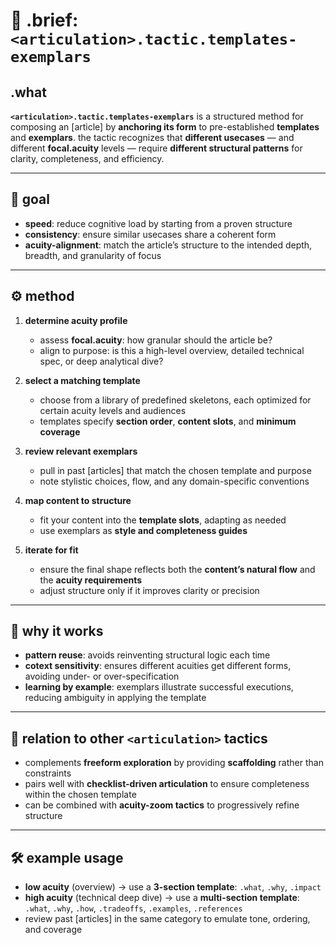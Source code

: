 # 🧩 .brief: `<articulation>.tactic.templates-exemplars`

## .what
**`<articulation>.tactic.templates-exemplars`** is a structured method for composing an [article] by **anchoring its form** to pre-established **templates** and **exemplars**.
the tactic recognizes that **different usecases** — and different **focal.acuity** levels — require **different structural patterns** for clarity, completeness, and efficiency.

---

## 🎯 goal
- **speed**: reduce cognitive load by starting from a proven structure
- **consistency**: ensure similar usecases share a coherent form
- **acuity-alignment**: match the article’s structure to the intended depth, breadth, and granularity of focus

---

## ⚙️ method

1. **determine acuity profile**
   - assess **focal.acuity**: how granular should the article be?
   - align to purpose: is this a high-level overview, detailed technical spec, or deep analytical dive?

2. **select a matching template**
   - choose from a library of predefined skeletons, each optimized for certain acuity levels and audiences
   - templates specify **section order**, **content slots**, and **minimum coverage**

3. **review relevant exemplars**
   - pull in past [articles] that match the chosen template and purpose
   - note stylistic choices, flow, and any domain-specific conventions

4. **map content to structure**
   - fit your content into the **template slots**, adapting as needed
   - use exemplars as **style and completeness guides**

5. **iterate for fit**
   - ensure the final shape reflects both the **content’s natural flow** and the **acuity requirements**
   - adjust structure only if it improves clarity or precision

---

## 📐 why it works
- **pattern reuse**: avoids reinventing structural logic each time
- **cotext sensitivity**: ensures different acuities get different forms, avoiding under- or over-specification
- **learning by example**: exemplars illustrate successful executions, reducing ambiguity in applying the template

---

## 🔄 relation to other `<articulation>` tactics
- complements **freeform exploration** by providing **scaffolding** rather than constraints
- pairs well with **checklist-driven articulation** to ensure completeness within the chosen template
- can be combined with **acuity-zoom tactics** to progressively refine structure

---

## 🛠 example usage
- **low acuity** (overview) → use a **3-section template**: `.what`, `.why`, `.impact`
- **high acuity** (technical deep dive) → use a **multi-section template**: `.what`, `.why`, `.how`, `.tradeoffs`, `.examples`, `.references`
- review past [articles] in the same category to emulate tone, ordering, and coverage
